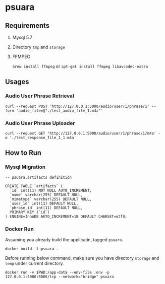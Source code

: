 # psuara

## Requirements

1. Mysql 5.7
2. Directory `tmp` and `storage`
3. FFMPEG

   `brew install ffmpeg` or `apt-get install ffmpeg libavcodec-extra` 

## Usages

### Audio User Phrase Retrieval

```
curl --request POST 'http://127.0.0.1:5000/audio/user/1/phrase/1' --form 'audio_file=@"./test_audio_file_1.m4a"'
```

### Audio User Phrase Uploader

```
curl --request GET 'http://127.0.0.1:5000/audio/user/1/phrase/1/m4a' -o './test_response_file_1_1.m4a'
```

## How to Run

### Mysql Migration

```
-- psuara.artifacts definition

CREATE TABLE `artifacts` (
  `id` int(11) NOT NULL AUTO_INCREMENT,
  `name` varchar(255) DEFAULT NULL,
  `mimetype` varchar(255) DEFAULT NULL,
  `user_id` int(11) DEFAULT NULL,
  `phrase_id` int(11) DEFAULT NULL,
  PRIMARY KEY (`id`)
) ENGINE=InnoDB AUTO_INCREMENT=18 DEFAULT CHARSET=utf8;
```

### Docker Run

Assuming you already build the applicatin, tagged `psuara`.

```
docker build -t psuara .
```

Before running below command, make sure you have directory `storage` and `temp` under current directory.

```
docker run -v $PWD:/app-data --env-file .env -p 127.0.0.1:5000:5000/tcp --network="bridge" psuara
```
